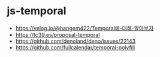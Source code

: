# js-temporal

- https://velog.io/@hangem422/Temporal에-대해-알아보자
- https://tc39.es/proposal-temporal
- https://github.com/denoland/deno/issues/22143
- https://github.com/fullcalendar/temporal-polyfill